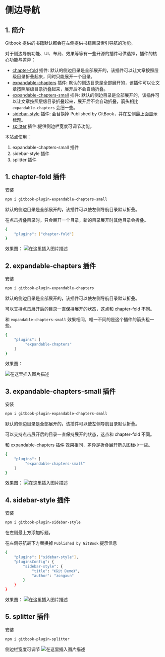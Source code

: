 #  侧边导航


## 1. 简介

Gitbook 提供的书籍默认都会在左侧提供书籍目录索引导航的功能。

对于侧边导航功能、UI、布局、效果等等有一些开源的插件可供选择，插件的核心功能与差异：

 - [chapter-fold](https://www.npmjs.com/package/gitbook-plugin-chapter-fold) 插件: 默认的侧边目录是全部展开的，该插件可以让文章按照层级目录折叠起来，同时只能展开一个目录。
 - [expandable-chapters](https://www.npmjs.com/package/gitbook-plugin-expandable-chapters) 插件: 默认的侧边目录是全部展开的，该插件可以让文章按照层级目录折叠起来，展开后不会自动折叠。
 - [expandable-chapters-small](https://www.npmjs.com/package/gitbook-plugin-expandable-chapters-small) 插件: 默认的侧边目录是全部展开的，该插件可以让文章按照层级目录折叠起来，展开后不会自动折叠，箭头相比 `expandable-chapters` 会细一些。
 - [sidebar-style](https://www.npmjs.com/package/gitbook-plugin-sidebar-style) 插件: 会替换掉 Published by GitBook，并在左侧最上面显示标题。
 - [splitter](https://www.npmjs.com/package/gitbook-plugin-splitter) 插件:提供侧边栏宽度可调节功能。

本站点使用：

 1. expandable-chapters-small 插件
 2. sidebar-style 插件
 3. splitter 插件

## 1. chapter-fold 插件
安装

```bash
npm i gitbook-plugin-expandable-chapters-small
```

默认的侧边目录是全部展开的，该插件可以使左侧导航目录默认折叠。

在点击折叠目录时，只会展开一个目录，新的目录展开时其他目录会折叠。


```bash
{
    "plugins": ["chapter-fold"]
}
```
效果图：
![在这里插入图片描述](https://img-blog.csdnimg.cn/3e0526de8fc146699d4d168c1fcb23c6.png)
## 2. expandable-chapters 插件
安装

```bash
npm i gitbook-plugin-expandable-chapters
```

默认的侧边目录是全部展开的，该插件可以使左侧导航目录默认折叠。

可以支持点击展开后的目录一直保持展开的状态，这点和 chapter-fold 不同。

和 `expandable-chapters-small` 效果相同，唯一不同的是这个插件的箭头粗一些。

```bash
{
    "plugins": [
         "expandable-chapters"
    ]
}
```
效果图：

![在这里插入图片描述](https://img-blog.csdnimg.cn/2d6d5d663a00472284b19ee3bc514000.png)

## 3. expandable-chapters-small 插件
安装

```bash
npm i gitbook-plugin-expandable-chapters-small
```

默认的侧边目录是全部展开的，该插件可以使左侧导航目录默认折叠。

可以支持点击展开后的目录一直保持展开的状态，这点和 chapter-fold 不同。

和 expandable-chapters 插件 效果相同，差异是折叠展开箭头图标小一些。

```bash
{
    "plugins": [
         "expandable-chapters-small"
    ]
}
```
效果图：
![在这里插入图片描述](https://img-blog.csdnimg.cn/b46746ade94d4eedac39a105cf913f1d.png)
## 4. sidebar-style 插件
安装
```bash
npm i gitbook-plugin-sidebar-style
```

在左侧最上方添加标题。

在左侧导航最下方替换掉 `Published by GitBook` 提示信息

```bash
{
    "plugins": ["sidebar-style"],
    "pluginsConfig": {
        "sidebar-style": {
            "title": "《Git Demo》",
            "author": "zongxun"
        }
    }
}
```
效果图：
![在这里插入图片描述](https://img-blog.csdnimg.cn/9517ef86c6a04e2fab078ea157ab9259.png)

## 5. splitter 插件
安装
```bash
npm i gitbook-plugin-splitter
```

侧边栏宽度可调节
![在这里插入图片描述](https://img-blog.csdnimg.cn/19e230a4ac9f4b998c37785f22fa5119.gif#pic_center)

